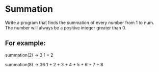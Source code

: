 <h1> Summation </h1>
Write a program that finds the summation of every number from 1 to num. The number will always be a positive integer greater than 0.

<h2> For example: </h2>

summation(2) -> 3
1 + 2

summation(8) -> 36
1 + 2 + 3 + 4 + 5 + 6 + 7 + 8